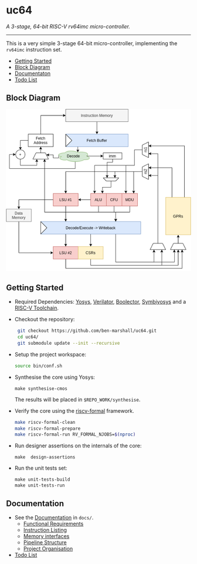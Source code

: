 
# uc64

*A 3-stage, 64-bit RISC-V rv64imc micro-controller.*

---

This is a very simple 3-stage 64-bit micro-controller, implementing the
`rv64imc` instruction set.

- [Getting Started](#Getting-Started)
- [Block Diagram](#Block-Diagram)
- [Documentaton](docs/)
- [Todo List](docs/todo.md)

## Block Diagram

![Block Diagram](docs/pipeline-diagram.png)

## Getting Started

- Required Dependencies:
  [Yosys](http://www.clifford.at/yosys/documentation.html),
  [Verilator](https://www.veripool.org/projects/verilator/wiki/Intro),
  [Boolector](https://boolector.github.io/),
  [Symbiyosys](https://symbiyosys.readthedocs.io/en/latest/)
  and a
  [RISC-V Toolchain](https://github.com/riscv/riscv-gnu-toolchain).

- Checkout the repository:
  ```sh
   git checkout https://github.com/ben-marshall/uc64.git
   cd uc64/
   git submodule update --init --recursive
  ```

- Setup the project workspace:
  ```sh
  source bin/conf.sh
  ```

- Synthesise the core using Yosys:
  ```
  make synthesise-cmos
  ```
  The results will be placed in `$REPO_WORK/synthesise`.


- Verify the core using the 
  [riscv-formal](https://github.com/SymbioticEDA/riscv-formal/)
  framework.

  ```sh
  make riscv-formal-clean
  make riscv-formal-prepare
  make riscv-formal-run RV_FORMAL_NJOBS=$(nproc)
  ```

- Run designer assertions on the internals of the core:

  ```
  make  design-assertions
  ```

- Run the unit tests set:

  ```
  make unit-tests-build
  make unit-tests-run
  ```

## Documentation 

- See the [Documentation](docs/) in `docs/`.
  - [Functional Requirements](docs/functional-requirements.md)
  - [Instruction Listing](docs/instruction-listing.md)
  - [Memory interfaces](docs/memory-interface.md)
  - [Pipeline Structure](docs/pipeline.md)
  - [Project Organisation](docs/project-organisation.md)
- [Todo List](todo.md)

